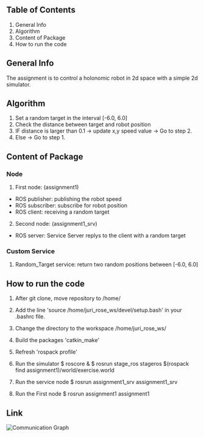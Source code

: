## Table of Contents
1. General Info 
2. Algorithm 
3. Content of Package
4. How to run the code

## General Info 
The assignment is to control a holonomic robot in 2d space 
with a simple 2d simulator.

## Algorithm
1. Set a random target in the interval [-6.0, 6.0]
2. Check the distance between target and robot position
3. IF distance is larger than 0.1 
	-> update x,y speed value 
	-> Go to step 2.
4. Else -> Go to step 1.

## Content of Package
### Node
1. First node:	(assignment1)
* ROS publisher: publishing the robot speed
* ROS subscriber: subscribe for robot position
* ROS client: receiving a random target
2. Second node: (assignment1_srv)
* ROS server: Service Server replys to the client with a random target

### Custom Service
1. Random_Target service: return two random positions between [-6.0, 6.0]

## How to run the code
1. After git clone, move repository to /home/
2. Add the line 'source /home/juri_rose_ws/devel/setup.bash' in your .bashrc file.
3. Change the directory to the workspace /home/juri_rose_ws/
4. Build the packages 'catkin_make'
5. Refresh 'rospack profile'
6. Run the simulator
$ roscore &
$ rosrun stage_ros stageros $(rospack find assignment1)/world/exercise.world

7. Run the service node
	$ rosrun assignment1_srv assignment1_srv

8. Run the First node 
	$ rosrun assignment1 assignment1

## Link
![Communication Graph](../master/myFolder/rosgraph.png)


